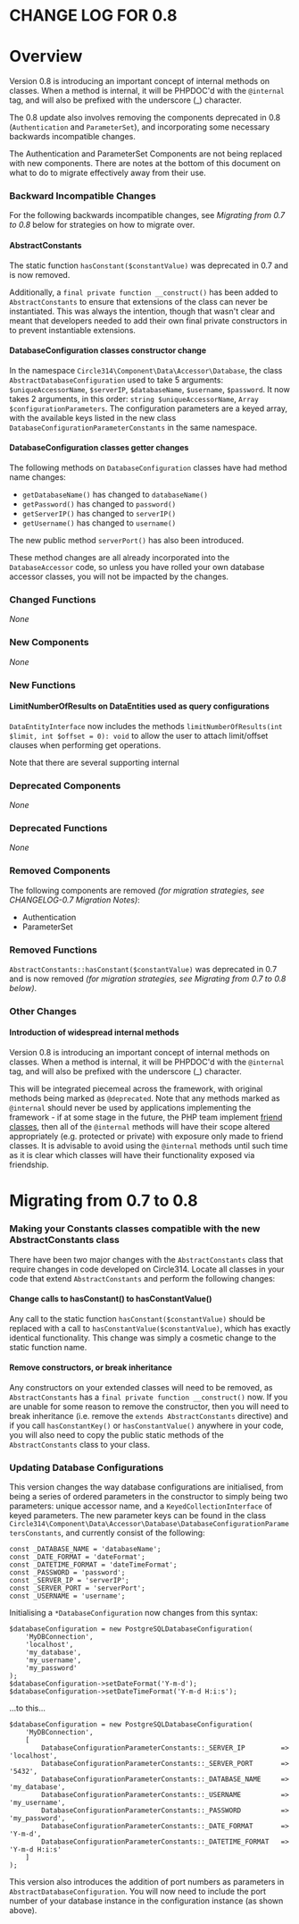 CHANGE LOG FOR 0.8
===

# Overview

Version 0.8 is introducing an important concept of internal methods on classes. When a method is internal,
it will be PHPDOC'd with the `@internal` tag, and will also be prefixed with the underscore (_) character.

The 0.8 update also involves removing the components deprecated in 0.8 (`Authentication` and `ParameterSet`),
and incorporating some necessary backwards incompatible changes.

The Authentication and ParameterSet Components are not being replaced with new components. There are
notes at the bottom of this document on what to do to migrate effectively away from their use.

### Backward Incompatible Changes

For the following backwards incompatible changes, see _Migrating from 0.7 to 0.8_ below for
strategies on how to migrate over.

#### AbstractConstants
The static function `hasConstant($constantValue)` was deprecated in 0.7 and is now removed.

Additionally, a `final private function __construct()` has been added to `AbstractConstants`
to ensure that extensions of the class can never be instantiated. This was always the intention,
though that wasn't clear and meant that developers needed to add their own final private
constructors in to prevent instantiable extensions.

#### DatabaseConfiguration classes constructor change

In the namespace `Circle314\Component\Data\Accessor\Database`, the class `AbstractDatabaseConfiguration`
used to take 5 arguments: `$uniqueAccessorName`, `$serverIP`, `$databaseName`, `$username`, `$password`.
It now takes 2 arguments, in this order: `string $uniqueAccessorName`, `Array $configurationParameters`.
The configuration parameters are a keyed array, with the available keys listed in the new class
`DatabaseConfigurationParameterConstants` in the same namespace.

#### DatabaseConfiguration classes getter changes

The following methods on `DatabaseConfiguration` classes have had method name changes:

 - `getDatabaseName()` has changed to `databaseName()`
 - `getPassword()` has changed to `password()`
 - `getServerIP()` has changed to `serverIP()`
 - `getUsername()` has changed to `username()`
 
The new public method `serverPort()` has also been introduced.

These method changes are all already incorporated into the `DatabaseAccessor` code, so unless you have rolled your
own database accessor classes, you will not be impacted by the changes.
 
### Changed Functions

*None*

### New Components

*None*

### New Functions

#### LimitNumberOfResults on DataEntities used as query configurations

`DataEntityInterface` now includes the methods `limitNumberOfResults(int $limit, int $offset = 0): void` to allow
the user to attach limit/offset clauses when performing get operations.

Note that there are several supporting internal


### Deprecated Components

*None*

### Deprecated Functions

*None*

### Removed Components

The following components are removed _(for migration strategies, see CHANGELOG-0.7 Migration Notes)_:

* Authentication
* ParameterSet

### Removed Functions

`AbstractConstants::hasConstant($constantValue)` was deprecated in 0.7 and is now removed
_(for migration strategies, see Migrating from 0.7 to 0.8 below)_.

### Other Changes

#### Introduction of widespread internal methods
Version 0.8 is introducing an important concept of internal methods on classes. When a method is internal,
it will be PHPDOC'd with the `@internal` tag, and will also be prefixed with the underscore (_) character.

This will be integrated piecemeal across the framework, with original methods being marked as `@deprecated`.
Note that any methods marked as `@internal` should never be used by applications implementing the framework -
if at some stage in the future, the PHP team implement [friend classes](https://wiki.php.net/rfc/friend-classes),
then all of the `@internal` methods
will have their scope altered appropriately (e.g. protected or private) with exposure only made to friend
classes. It is advisable to avoid using the `@internal` methods until such time as it is clear which classes
will have their functionality exposed via friendship.


# Migrating from 0.7 to 0.8

### Making your Constants classes compatible with the new AbstractConstants class

There have been two major changes with the `AbstractConstants` class that require changes in code developed
on Circle314. Locate all classes in your code that extend `AbstractConstants` and perform the following changes:

#### Change calls to hasConstant() to hasConstantValue()

Any call to the static function `hasConstant($constantValue)` should be replaced with a call to
`hasConstantValue($constantValue)`, which has exactly identical functionality. This change was simply a
cosmetic change to the static function name.

#### Remove constructors, or break inheritance

Any constructors on your extended classes will need to be removed, as `AbstractConstants` has a
`final private function __construct()` now. If you are unable for some reason to remove the constructor,
then you will need to break inheritance (i.e. remove the `extends AbstractConstants` directive) and if
you call `hasConstantKey()` or `hasConstantValue()` anywhere in your code, you will also need to copy
the public static methods of the `AbstractConstants` class to your class.

### Updating Database Configurations

This version changes the way database configurations are initialised, from being a series of ordered parameters in the
constructor to simply being two parameters: unique accessor name, and a `KeyedCollectionInterface` of keyed parameters.
The new parameter keys can be found in the class `Circle314\Component\Data\Accessor\Database\DatabaseConfigurationParametersConstants`,
and currently consist of the following:

    const _DATABASE_NAME = 'databaseName';
    const _DATE_FORMAT = 'dateFormat';
    const _DATETIME_FORMAT = 'dateTimeFormat';
    const _PASSWORD = 'password';
    const _SERVER_IP = 'serverIP';
    const _SERVER_PORT = 'serverPort';
    const _USERNAME = 'username';
    
Initialising a `*DatabaseConfiguration` now changes from this syntax:

    $databaseConfiguration = new PostgreSQLDatabaseConfiguration(
        'MyDBConnection',
        'localhost',
        'my_database',
        'my_username',
        'my_password'
    );
    $databaseConfiguration->setDateFormat('Y-m-d');
    $databaseConfiguration->setDateTimeFormat('Y-m-d H:i:s');
    
...to this...

    $databaseConfiguration = new PostgreSQLDatabaseConfiguration(
        'MyDBConnection',
        [
            DatabaseConfigurationParameterConstants::_SERVER_IP         => 'localhost',
            DatabaseConfigurationParameterConstants::_SERVER_PORT       => '5432',
            DatabaseConfigurationParameterConstants::_DATABASE_NAME     => 'my_database',
            DatabaseConfigurationParameterConstants::_USERNAME          => 'my_username',
            DatabaseConfigurationParameterConstants::_PASSWORD          => 'my_password',
            DatabaseConfigurationParameterConstants::_DATE_FORMAT       => 'Y-m-d',
            DatabaseConfigurationParameterConstants::_DATETIME_FORMAT   => 'Y-m-d H:i:s'
        ]
    );

This version also introduces the addition of port numbers as parameters in `AbstractDatabaseConfiguration`.
You will now need to include the port number of your database instance in the configuration instance (as shown above).

